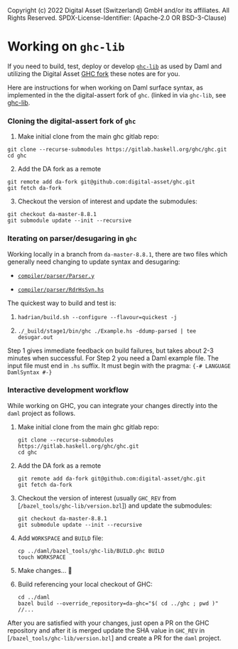 Copyright (c) 2022 Digital Asset (Switzerland) GmbH and/or its affiliates. All Rights Reserved.
SPDX-License-Identifier: (Apache-2.0 OR BSD-3-Clause)

# Working on `ghc-lib`

If you need to build, test, deploy or develop [`ghc-lib`](https://github.com/digital-asset/ghc-lib) as used by Daml and utilizing the Digital Asset [GHC fork](https://github.com/digital-asset/ghc) these notes are for you.

Here are instructions for when working on Daml surface syntax, as implemented in the the digital-assert fork of `ghc`. (linked in via `ghc-lib`, see [ghc-lib](/bazel_tools/ghc-lib/).

### Cloning the digital-assert fork of `ghc`

1. Make initial clone from the main ghc gitlab repo:
```
git clone --recurse-submodules https://gitlab.haskell.org/ghc/ghc.git
cd ghc
```

2. Add the DA fork as a remote
```
git remote add da-fork git@github.com:digital-asset/ghc.git
git fetch da-fork
```

3. Checkout the version of interest and update the submodules:
```
git checkout da-master-8.8.1
git submodule update --init --recursive
```

### Iterating on parser/desugaring in `ghc`

Working locally in a branch from `da-master-8.8.1`, there are two files which generally need changing to update syntax and desugaring:

- [`compiler/parser/Parser.y`](https://github.com/digital-asset/ghc/blob/da-master-8.8.1/compiler/parser/Parser.y)

- [`compiler/parser/RdrHsSyn.hs`](https://github.com/digital-asset/ghc/blob/da-master-8.8.1/compiler/parser/RdrHsSyn.hs)


The quickest way to build and test is:

1. `hadrian/build.sh --configure --flavour=quickest -j`

2. `./_build/stage1/bin/ghc ./Example.hs -ddump-parsed | tee desugar.out`

Step 1 gives immediate feedback on build failures, but takes about 2-3 minutes when successful. For Step 2 you need a Daml example file. The input file must end in `.hs` suffix. It must begin with the pragma: `{-# LANGUAGE DamlSyntax #-}`


### Interactive development workflow

While working on GHC, you can integrate your changes directly into the `daml` project as follows.

1. Make initial clone from the main ghc gitlab repo:
   ```
   git clone --recurse-submodules https://gitlab.haskell.org/ghc/ghc.git
   cd ghc
   ```

2. Add the DA fork as a remote
   ```
   git remote add da-fork git@github.com:digital-asset/ghc.git
   git fetch da-fork
   ```

3. Checkout the version of interest (usually `GHC_REV` from [`/bazel_tools/ghc-lib/version.bzl`]) and update the submodules:
   ```
   git checkout da-master-8.8.1
   git submodule update --init --recursive
   ```

4. Add `WORKSPACE` and `BUILD` file:
   ```
   cp ../daml/bazel_tools/ghc-lib/BUILD.ghc BUILD
   touch WORKSPACE
   ```

5. Make changes...  

6. Build referencing your local checkout of GHC:
   ```
   cd ../daml
   bazel build --override_repository=da-ghc="$( cd ../ghc ; pwd )" //...
   ```

After you are satisfied with your changes, just open a PR on the GHC repository and after it is merged update the SHA value in `GHC_REV` in [`/bazel_tools/ghc-lib/version.bzl`] and create a PR for the `daml` project.
